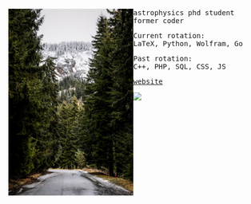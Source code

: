 <div float="left">
    <img src="cover.jpg" width="250" align="left">
    <div float="left" style="font-size: 14px">
        <samp>
            <p>
                astrophysics phd student
                <br>
                former coder
            </p>
            <p>
                Current rotation:
                <br>
                LaTeX, Python, Wolfram, Go
            </p>
            <p>
                Past rotation:
                <br>
                C++, PHP, SQL, CSS, JS
            </p>
            <p>
                <a href="https://astronasko.com/">website</a>
            </p>
            <img src='https://hits.sh/github.com/astronasko/astronasko.svg?label=clicks&color=007ec6'></img>
        </samp>
    </div>
</div>
